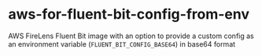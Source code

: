 # aws-for-fluent-bit-config-from-env
AWS FireLens Fluent Bit image with an option to provide a custom config as an environment variable (`FLUENT_BIT_CONFIG_BASE64`) in base64 format
